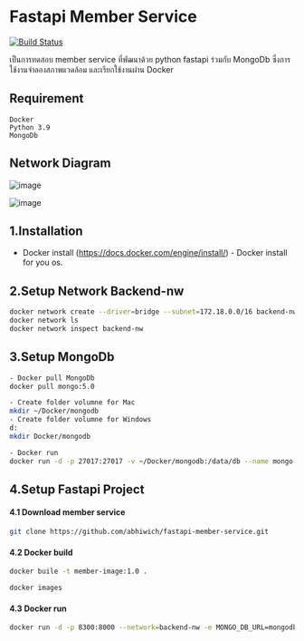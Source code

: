 # Fastapi Member Service 
[![Build Status](https://travis-ci.org/joemccann/dillinger.svg?branch=master)](https://travis-ci.org/joemccann/dillinger)

เป็นการทดสอบ member service ที่พัฒนาด้วย python fastapi ร่วมกับ MongoDb ซึ่งการใช้งานจำลองสภาพแวดล้อม และเรียกใช้งานผ่าน Docker

## Requirement 
```
Docker
Python 3.9
MongoDb
```
## Network Diagram
![image](https://drive.google.com/uc?export=view&id=1QfTYFx9L9_DFpzXFylZ1kDVyrx3BePz_)


![image](https://drive.google.com/uc?export=view&id=1EaoKkVdKqHBUzhPuckBEK3aoRmRQyKpJ)


## 1.Installation 
- Docker install
(https://docs.docker.com/engine/install/) - Docker install for you os.

## 2.Setup Network Backend-nw 
```sh
docker network create --driver=bridge --subnet=172.18.0.0/16 backend-nw
docker network ls
docker network inspect backend-nw
```

## 3.Setup MongoDb 
```sh
- Docker pull MongoDb
docker pull mongo:5.0

- Create folder volumne for Mac 
mkdir ~/Docker/mongodb
- Create folder volumne for Windows 
d:
mkdir Docker/mongodb

- Docker run
docker run -d -p 27017:27017 -v ~/Docker/mongodb:/data/db --name mongo-con mongo:5.0
```

## 4.Setup Fastapi Project 

#### 4.1 Download member service
```sh
git clone https://github.com/abhiwich/fastapi-member-service.git
```
#### 4.2 Docker build
```sh
docker buile -t member-image:1.0 .
```
```sh
docker images
```
#### 4.3 Docker run
```sh
docker run -d -p 8300:8000 --network=backend-nw -e MONGO_DB_URL=mongodb://mongo-con:27017 --name member-con member-image:1.0
```



